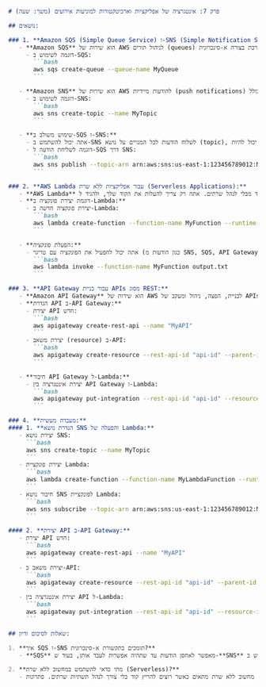 ```markdown
# פרק 7: אינטגרציה של אפליקציות וארכיטקטורות למוניעות אירועים (משך: שעה)

## נושאים:

### 1. **Amazon SQS (Simple Queue Service) ו-SNS (Simple Notification Service):**
   - **Amazon SQS** הוא שירות של AWS לניהול תורים (queues) לאחסון והעברת הודעות בין רכיבי מערכת בצורה א-סינכרונית. SQS מאפשר לעכב את העיבוד של הודעות מערכת ומסייע בניהול עומסים משתנים.
     - דוגמה לשימוש ב-SQS:
       ```bash
       aws sqs create-queue --queue-name MyQueue
       ```

   - **Amazon SNS** הוא שירות של AWS להודעות מיידיות (push notifications) שמאפשר שליחת הודעות טקסט למנויים או לערוצים שונים, כולל SMS, דואר אלקטרוני, ו-SQS.
     - דוגמה לשימוש ב-SNS:
       ```bash
       aws sns create-topic --name MyTopic
       ```

   - **שימוש משולב ב-SQS ו-SNS:**
     - אתה יכול להשתמש ב-SNS לשלוח הודעות לכל המנויים על נושא (topic), כאשר מנוי אחד יכול להיות SQS. כך תוכל להעביר הודעות בצורה א-סינכרונית.
     - דוגמה לשליחת הודעה ל-SQS דרך SNS:
       ```bash
       aws sns publish --topic-arn arn:aws:sns:us-east-1:123456789012:MyTopic --message "Hello, this is a message"
       ```

### 2. **AWS Lambda עבור אפליקציות ללא שרת (Serverless Applications):**
   - **AWS Lambda** הוא שירות שמאפשר להריץ קוד מבלי לנהל שרתים. אתה רק צריך להעלות את הקוד שלך, ולהגיד ל-Lambda מתי להריץ אותו.
   - **דוגמת יצירת פונקציה ב-Lambda:**
     - יצירת פונקציה חדשה ב-Lambda:
       ```bash
       aws lambda create-function --function-name MyFunction --runtime nodejs14.x --role arn:aws:iam::123456789012:role/my-lambda-role --handler index.handler --zip-file fileb://function.zip
       ```

   - **הפעלת פונקציה:**
     - אתה יכול להפעיל את הפונקציה עם טריגר (כגון הודעות מ SNS, SQS, API Gateway וכו'):
       ```bash
       aws lambda invoke --function-name MyFunction output.txt
       ```

### 3. **API Gateway עבור בניית APIs מסוג REST:**
   - **Amazon API Gateway** הוא שירות של AWS לבניית, הפצה, ניהול ומעקב של APIs. API Gateway מקל על יצירת APIs מבוססי REST ומאפשר לתפקד מול Lambda או שירותים אחרים.
   - **הגדרת API ב-API Gateway:**
     - יצירת API חדש:
       ```bash
       aws apigateway create-rest-api --name "MyAPI"
       ```
     - יצירת משאב (resource) ב-API:
       ```bash
       aws apigateway create-resource --rest-api-id "api-id" --parent-id "parent-id" --path-part "my-resource"
       ```

   - **חיבור API Gateway ל-Lambda:**
     - יצירת אינטגרציה בין API Gateway ו-Lambda:
       ```bash
       aws apigateway put-integration --rest-api-id "api-id" --resource-id "resource-id" --http-method POST --type AWS_PROXY --integration-http-method POST --uri arn:aws:apigateway:us-east-1:lambda:path/2015-03-31/functions/arn:aws:lambda:us-east-1:123456789012:function:MyFunction/invocations
       ```

### 4. **מעבדה מעשית:**
#### 1. **הגדרת נושא SNS והפעלה של Lambda:**
   - יצירת נושא SNS:
     ```bash
     aws sns create-topic --name MyTopic
     ```
   - יצירת פונקציית Lambda:
     ```bash
     aws lambda create-function --function-name MyLambdaFunction --runtime nodejs14.x --role arn:aws:iam::123456789012:role/my-lambda-role --handler index.handler --zip-file fileb://function.zip
     ```
   - חיבור נושא SNS לפונקציית Lambda:
     ```bash
     aws sns subscribe --topic-arn arn:aws:sns:us-east-1:123456789012:MyTopic --protocol lambda --notification-endpoint arn:aws:lambda:us-east-1:123456789012:function:MyLambdaFunction
     ```

#### 2. **יצירת API ב-API Gateway:**
   - יצירת API חדש:
     ```bash
     aws apigateway create-rest-api --name "MyAPI"
     ```
   - יצירת משאב ב-API:
     ```bash
     aws apigateway create-resource --rest-api-id "api-id" --parent-id "parent-id" --path-part "my-resource"
     ```
   - יצירת אינטגרציה בין API ל-Lambda:
     ```bash
     aws apigateway put-integration --rest-api-id "api-id" --resource-id "resource-id" --http-method POST --type AWS_PROXY --integration-http-method POST --uri arn:aws:apigateway:us-east-1:lambda:path/2015-03-31/functions/arn:aws:lambda:us-east-1:123456789012:function:MyFunction/invocations
     ```

## שאלות לסיכום ודיון:

1. **איך SQS ו-SNS תומכים בתקשורת א-סינכרונית?**
   - **SQS** מאפשר לאחסן הודעות עד שתהיה אפשרות לעבד אותן, בעוד ש-**SNS** מאפשר לשלוח הודעות למספר מנויים בו זמנית. כאשר יש צורך בתקשורת א-סינכרונית, ניתן להשתמש ב-SQS כדי לאחסן הודעות באופן זמני ו-SNS כדי לשלוח הודעות בצורה מיידית למספר מקבלי הודעות.

2. **מתי כדאי להשתמש במחשוב ללא שרת (Serverless)?**
   - מחשוב ללא שרת מתאים כאשר רוצים להריץ קוד בלי צורך לנהל תשתיות שרתים. פתרונות Serverless כמו Lambda חוסכים זמן, כסף ותחזוקה, במיוחד כשהפונקציות מבוצעות בצורה אוטומטית ותגובה לאירועים (triggers) שמגיעים ממערכות אחרות כמו SNS, SQS או API Gateway.
```